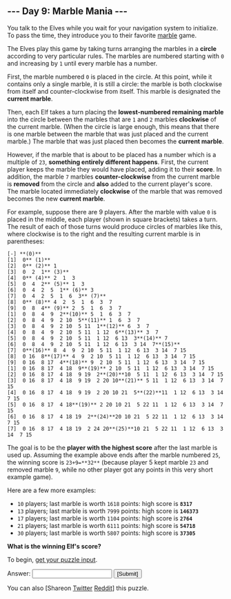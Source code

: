 
## --- Day 9: Marble Mania ---

You talk to the Elves while you wait for your navigation system to initialize. To pass the time, they introduce you to their favorite [marble](https://en.wikipedia.org/wiki/Marble_(toy)) game.

The Elves play this game by taking turns arranging the marbles in a **circle** according to very particular rules. The marbles are numbered starting with `0` and increasing by `1` until every marble has a number.

First, the marble numbered `0` is placed in the circle. At this point, while it contains only a single marble, it is still a circle: the marble is both clockwise from itself and counter-clockwise from itself. This marble is designated the **current marble**.

Then, each Elf takes a turn placing the **lowest-numbered remaining marble** into the circle between the marbles that are `1` and `2` marbles **clockwise** of the current marble. (When the circle is large enough, this means that there is one marble between the marble that was just placed and the current marble.) The marble that was just placed then becomes the **current marble**.

However, if the marble that is about to be placed has a number which is a multiple of `23`, **something entirely different happens**. First, the current player keeps the marble they would have placed, adding it to their **score**. In addition, the marble `7` marbles **counter-clockwise** from the current marble is **removed** from the circle and **also** added to the current player's score. The marble located immediately **clockwise** of the marble that was removed becomes the new **current marble**.

For example, suppose there are 9 players. After the marble with value `0` is placed in the middle, each player (shown in square brackets) takes a turn. The result of each of those turns would produce circles of marbles like this, where clockwise is to the right and the resulting current marble is in parentheses:

```
[-] **(0)**
[1]  0** (1)**
[2]  0** (2)** 1 
[3]  0  2  1** (3)**
[4]  0** (4)** 2  1  3 
[5]  0  4  2** (5)** 1  3 
[6]  0  4  2  5  1** (6)** 3 
[7]  0  4  2  5  1  6  3** (7)**
[8]  0** (8)** 4  2  5  1  6  3  7 
[9]  0  8  4** (9)** 2  5  1  6  3  7 
[1]  0  8  4  9  2**(10)** 5  1  6  3  7 
[2]  0  8  4  9  2 10  5**(11)** 1  6  3  7 
[3]  0  8  4  9  2 10  5 11  1**(12)** 6  3  7 
[4]  0  8  4  9  2 10  5 11  1 12  6**(13)** 3  7 
[5]  0  8  4  9  2 10  5 11  1 12  6 13  3**(14)** 7 
[6]  0  8  4  9  2 10  5 11  1 12  6 13  3 14  7**(15)**
[7]  0**(16)** 8  4  9  2 10  5 11  1 12  6 13  3 14  7 15 
[8]  0 16  8**(17)** 4  9  2 10  5 11  1 12  6 13  3 14  7 15 
[9]  0 16  8 17  4**(18)** 9  2 10  5 11  1 12  6 13  3 14  7 15 
[1]  0 16  8 17  4 18  9**(19)** 2 10  5 11  1 12  6 13  3 14  7 15 
[2]  0 16  8 17  4 18  9 19  2**(20)**10  5 11  1 12  6 13  3 14  7 15 
[3]  0 16  8 17  4 18  9 19  2 20 10**(21)** 5 11  1 12  6 13  3 14  7 15 
[4]  0 16  8 17  4 18  9 19  2 20 10 21  5**(22)**11  1 12  6 13  3 14  7 15 
[5]  0 16  8 17  4 18**(19)** 2 20 10 21  5 22 11  1 12  6 13  3 14  7 15 
[6]  0 16  8 17  4 18 19  2**(24)**20 10 21  5 22 11  1 12  6 13  3 14  7 15 
[7]  0 16  8 17  4 18 19  2 24 20**(25)**10 21  5 22 11  1 12  6 13  3 14  7 15

```

The goal is to be the **player with the highest score** after the last marble is used up. Assuming the example above ends after the marble numbered `25`, the winning score is `23+9=**32**` (because player 5 kept marble `23` and removed marble `9`, while no other player got any points in this very short example game).

Here are a few more examples:

- `10` players; last marble is worth `1618` points: high score is **`8317`**
- `13` players; last marble is worth `7999` points: high score is **`146373`**
- `17` players; last marble is worth `1104` points: high score is **`2764`**
- `21` players; last marble is worth `6111` points: high score is **`54718`**
- `30` players; last marble is worth `5807` points: high score is **`37305`**

**What is the winning Elf's score?**

To begin, [get your puzzle input](9/input).

Answer: <input autocomplete="off" name="answer" type="text"/> <input type="submit" value="[Submit]"/>

You can also [Shareon
  [Twitter](https://twitter.com/intent/tweet?text=%22Marble+Mania%22+%2D+Day+9+%2D+Advent+of+Code+2018&amp;url=https%3A%2F%2Fadventofcode%2Ecom%2F2018%2Fday%2F9&amp;related=ericwastl&amp;hashtags=AdventOfCode)
[Reddit](http://www.reddit.com/submit?url=https%3A%2F%2Fadventofcode%2Ecom%2F2018%2Fday%2F9&amp;title=%22Marble+Mania%22+%2D+Day+9+%2D+Advent+of+Code+2018)] this puzzle.
